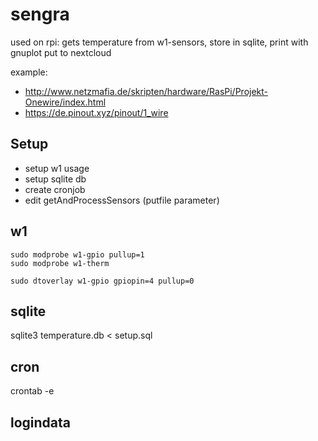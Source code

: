 # sengra
used on rpi: gets temperature from w1-sensors, store in sqlite, print with gnuplot put to nextcloud

example: 
* http://www.netzmafia.de/skripten/hardware/RasPi/Projekt-Onewire/index.html
* https://de.pinout.xyz/pinout/1_wire

## Setup
* setup w1 usage
* setup sqlite db
* create cronjob
* edit getAndProcessSensors (putfile parameter)

## w1
```
sudo modprobe w1-gpio pullup=1
sudo modprobe w1-therm

sudo dtoverlay w1-gpio gpiopin=4 pullup=0
```

## sqlite
sqlite3 temperature.db < setup.sql

## cron
crontab -e

## logindata
